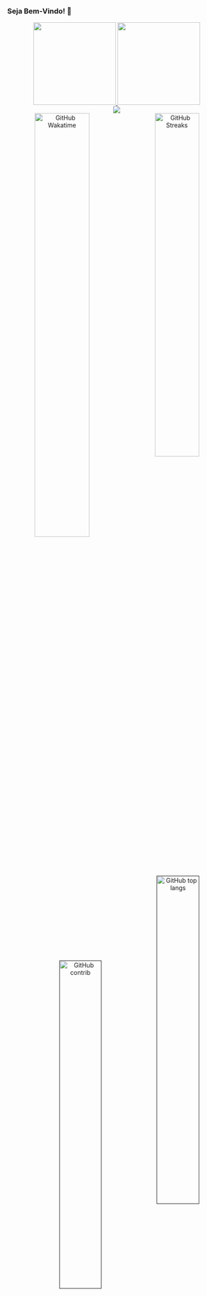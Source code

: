 ### Seja Bem-Vindo! 👋

<div align="center">
  <a href="https://github.com/juniorsmartins">
  <img height="190em" src="https://github-readme-stats.vercel.app/api?username=juniorsmartins&show_icons=true&theme=dracula&include_all_commits=true&count_private=true"/>
  <img height="190em" src="https://github-readme-stats.vercel.app/api/top-langs/?username=juniorsmartins&layout=compact&langs_count=7&theme=dracula"/>
</div>

<div align="center"> 
  <a href="https://www.linkedin.com/in/juniorsmartins/" target="_blank"><img src="https://img.shields.io/badge/-LinkedIn-%230077B5?style=for-the-badge&logo=linkedin&logoColor=white" target="_blank"></a> 
</div>
  
<div align=center>
   <a href="https://github.com/juniorsmartins" >
      <img alt="GitHub Wakatime" align="left" width="50%" src="https://github-readme-stats.vercel.app/api/wakatime?username=juniorsmartins&custom_title=Wakatime+Status+for+personal+projects&theme=dracula&"/>
    </a>
    <a href="https://github.com/juniorsmartins">
      <img alt="GitHub Streaks" align="right" width="45%"  src="https://github-readme-streak-stats.herokuapp.com?user=juniorsmartins&theme=dracula&fire=B4DD23&hide_border=true&date_format=j%20M%5B%20Y%5D"/>
    </a>
    <a href="" >
      <img alt="GitHub top langs" align="right" width="44%"  src="https://github-readme-stats.vercel.app/api/top-langs/?username=juniorsmartins&card_width=445&hide=css,ruby,objective-c,python,html&langs_count=6&layout=compact&theme=dracula"/>
    </a>
    <a href="">
      <img alt="GitHub contrib" align="right" width="44%" src="https://github-readme-stats.vercel.app/api?username=juniorsmartins&theme=dracula&custom_title=Commits+from+2021&count_private=true&hide=contribs,prs"/>
    </a>
  </div>  
